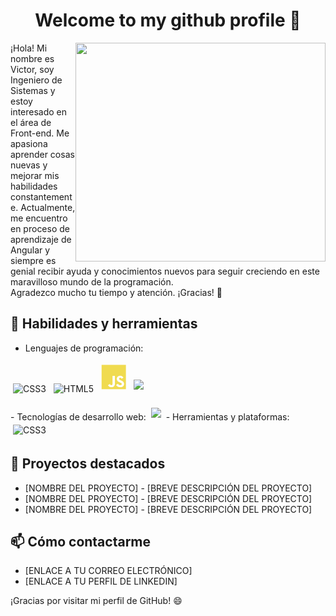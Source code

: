 <h1 align="center"> Welcome to my github profile 👋</h1>
<img align="right" src="https://img.freepik.com/vector-gratis/ilustracion-concepto-sitio-web-estatico_114360-5254.jpg" width="400" height="350" />
¡Hola! Mi nombre es Victor, soy Ingeniero de Sistemas y estoy interesado en el área de Front-end. Me apasiona aprender cosas nuevas y mejorar mis habilidades constantemente. Actualmente, me encuentro en proceso de aprendizaje de Angular y siempre es genial recibir ayuda y conocimientos nuevos para seguir creciendo en este maravilloso mundo de la programación.
<br>
Agradezco mucho tu tiempo y atención. ¡Gracias! 👋

## 🚀 Habilidades y herramientas

- Lenguajes de programación: 
<p> 
<img src="https://i.ibb.co/bLF1P6n/css-3.png" alt="CSS3" height="40" style="vertical-align:down; margin:4px">
<img src="https://i.ibb.co/Ch4SDLV/html-1.png" alt="HTML5" height="40" style="vertical-align:down; margin:4px">
<img src="https://raw.githubusercontent.com/devicons/devicon/master/icons/javascript/javascript-plain.svg" alt="JavaScript" height="40" style="vertical-align:down; margin:4px">
<img src="https://upload.wikimedia.org/wikipedia/commons/4/4c/Typescript_logo_2020.svg" height="40" style="vertical-align:down; margin:4px">
</p>
- Tecnologías de desarrollo web: 
<img src="https://upload.wikimedia.org/wikipedia/commons/thumb/c/cf/Angular_full_color_logo.svg/1200px-Angular_full_color_logo.svg.png"  height="40" style="vertical-align:down; margin:4px">
- Herramientas y plataformas: 
<img src="https://www.vectorlogo.zone/logos/visualstudio_code/visualstudio_code-ar21.png" alt="CSS3" height="40" style="vertical-align:down; margin:4px">

## 🔭 Proyectos destacados

- [NOMBRE DEL PROYECTO] - [BREVE DESCRIPCIÓN DEL PROYECTO]
- [NOMBRE DEL PROYECTO] - [BREVE DESCRIPCIÓN DEL PROYECTO]
- [NOMBRE DEL PROYECTO] - [BREVE DESCRIPCIÓN DEL PROYECTO]

## 📫 Cómo contactarme

- [ENLACE A TU CORREO ELECTRÓNICO]
- [ENLACE A TU PERFIL DE LINKEDIN]

¡Gracias por visitar mi perfil de GitHub! 😄
